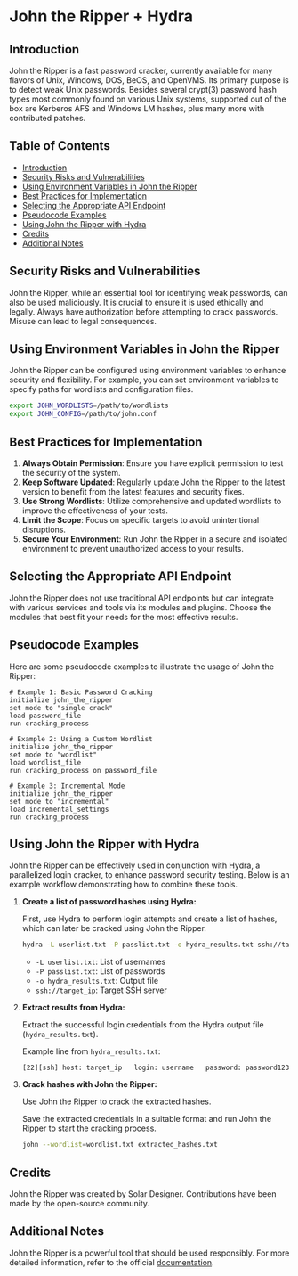 
# John the Ripper + Hydra

## Introduction
John the Ripper is a fast password cracker, currently available for many flavors of Unix, Windows, DOS, BeOS, and OpenVMS. Its primary purpose is to detect weak Unix passwords. Besides several crypt(3) password hash types most commonly found on various Unix systems, supported out of the box are Kerberos AFS and Windows LM hashes, plus many more with contributed patches.

## Table of Contents
- [Introduction](#introduction)
- [Security Risks and Vulnerabilities](#security-risks-and-vulnerabilities)
- [Using Environment Variables in John the Ripper](#using-environment-variables-in-john-the-ripper)
- [Best Practices for Implementation](#best-practices-for-implementation)
- [Selecting the Appropriate API Endpoint](#selecting-the-appropriate-api-endpoint)
- [Pseudocode Examples](#pseudocode-examples)
- [Using John the Ripper with Hydra](#using-john-the-ripper-with-hydra)
- [Credits](#credits)
- [Additional Notes](#additional-notes)

## Security Risks and Vulnerabilities
John the Ripper, while an essential tool for identifying weak passwords, can also be used maliciously. It is crucial to ensure it is used ethically and legally. Always have authorization before attempting to crack passwords. Misuse can lead to legal consequences.

## Using Environment Variables in John the Ripper
John the Ripper can be configured using environment variables to enhance security and flexibility. For example, you can set environment variables to specify paths for wordlists and configuration files.

```sh
export JOHN_WORDLISTS=/path/to/wordlists
export JOHN_CONFIG=/path/to/john.conf
```

## Best Practices for Implementation
1. **Always Obtain Permission**: Ensure you have explicit permission to test the security of the system.
2. **Keep Software Updated**: Regularly update John the Ripper to the latest version to benefit from the latest features and security fixes.
3. **Use Strong Wordlists**: Utilize comprehensive and updated wordlists to improve the effectiveness of your tests.
4. **Limit the Scope**: Focus on specific targets to avoid unintentional disruptions.
5. **Secure Your Environment**: Run John the Ripper in a secure and isolated environment to prevent unauthorized access to your results.

## Selecting the Appropriate API Endpoint
John the Ripper does not use traditional API endpoints but can integrate with various services and tools via its modules and plugins. Choose the modules that best fit your needs for the most effective results.

## Pseudocode Examples
Here are some pseudocode examples to illustrate the usage of John the Ripper:

```pseudo
# Example 1: Basic Password Cracking
initialize john_the_ripper
set mode to "single crack"
load password_file
run cracking_process

# Example 2: Using a Custom Wordlist
initialize john_the_ripper
set mode to "wordlist"
load wordlist_file
run cracking_process on password_file

# Example 3: Incremental Mode
initialize john_the_ripper
set mode to "incremental"
load incremental_settings
run cracking_process
```

## Using John the Ripper with Hydra
John the Ripper can be effectively used in conjunction with Hydra, a parallelized login cracker, to enhance password security testing. Below is an example workflow demonstrating how to combine these tools.

1. **Create a list of password hashes using Hydra:**
   
   First, use Hydra to perform login attempts and create a list of hashes, which can later be cracked using John the Ripper.
   
   ```sh
   hydra -L userlist.txt -P passlist.txt -o hydra_results.txt ssh://target_ip
   ```
   
   - `-L userlist.txt`: List of usernames
   - `-P passlist.txt`: List of passwords
   - `-o hydra_results.txt`: Output file
   - `ssh://target_ip`: Target SSH server

2. **Extract results from Hydra:**
   
   Extract the successful login credentials from the Hydra output file (`hydra_results.txt`).
   
   Example line from `hydra_results.txt`:
   ```
   [22][ssh] host: target_ip   login: username   password: password123
   ```

3. **Crack hashes with John the Ripper:**
   
   Use John the Ripper to crack the extracted hashes.
   
   Save the extracted credentials in a suitable format and run John the Ripper to start the cracking process.

   ```sh
   john --wordlist=wordlist.txt extracted_hashes.txt
   ```

## Credits
John the Ripper was created by Solar Designer. Contributions have been made by the open-source community.
  

## Additional Notes
John the Ripper is a powerful tool that should be used responsibly. For more detailed information, refer to the official [documentation](https://www.openwall.com/john/).
